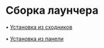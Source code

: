 # Сборка лаунчера

• [Установка из сходников](installation-launcher.md)

• [Установка из панели](launcher-build-from-panel.md)
